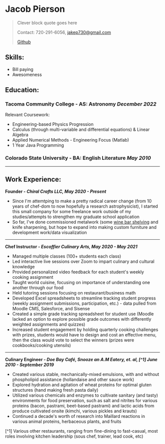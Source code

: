 # Jacob Pierson #
> Clever block quote goes here
> 
> Contact: 720-291-6056, [jakep730@gmail.com](mailto:jakep730@gmail.com)  
>
> [Github](https://github.com/awhooshingwind)



## Skills: ##
- Bill paying 
- Awesomeness

## Education:  ##

### Tacoma Community College - AS: Astronomy *December 2022*  ###

Relevant Coursework:
- Engineering-based Physics Progression 
- Calculus (through multi-variable and differential equations) & Linear Algebra 
- Applied Numerical Methods - Engineering Focus (Matlab) 
- 1 Year Java Programming

### Colorado State University - BA: English Literature *May 2010* ###  
  

---
## Work Experience: ##  


**Founder - *Chiral Crafts LLC, May 2020 - Present***

- Since I'm attemtping to make a pretty radical career change (from 10 years of chef-dom to now hopefully a research astrophysicist), I started this small company for some freelance work outside of my studies/attempts to strengthen my graduate school application
- So far, I've done commissioned metalwork (some [wine bar shelving](/images/all_together_now.png) and knife sharpening, but hope to expand into making custom furniture and development work/data visualization
  

---
**Chef Instructor - *Escoffier Culinary Arts, May 2020 - May 2021***

- Managed multiple classes (100+ students each class)
- Led interactive live sessions over Zoom to impart culinary and cultural knowledge
- Provided personalized video feedback for each student's weekly cooking assignment
- Taught world cuisine, focusing on importance of understanding one another through our food
- Held tutoring sessions focusing on restaurant/business math
- Developed Excel spreadsheets to streamline tracking student progress (weekly assignment submissions, participation, etc.) - data pulled from Moodle CMS, Salesforce, and Sisense
- Created a simple grade tracking spreadsheet for student use (Moodle lacked an option to explore possible grade outcomes with differently weighted assignments and quizzes)
- Increased student engagement by holding quarterly cooking challenges with prizes, students would have to design and cost an effective menu, then the class would vote to select the winners (prizes were cookbooks/cooking utensils)  

---
**Culinary Engineer - *Doe Bay Café, Snooze an A.M Eatery, et. al, [^1] June 2010 - September 2019***

- Created various stable, mechanically-mixed emulsions, with and without phospholipid assistance (hollandaise and other sauce work)
- Explored hydration and agitation of wheat proteins for optimal gluten structures (hand making fresh pasta daily)
- Utilized various chemicals and enzymes to cultivate sanitary (and tasty) environments for food preservation, such as salt and nitrites for various proteins (bacon, pastrami, beet-based pastrami) and lactic acids from produce cultivated onsite (kimchi, various pickles and krauts)
- Continued a decade's worth of research into Maillard reactions in various animal proteins, herbaceous plants, and fruits

[^1] Various other restaurants, ranging from fine-dining to fast-casual, most roles involving kitchen leadership (sous chef, trainer, lead cook, etc)
